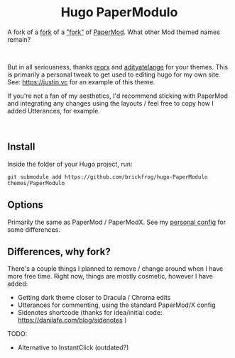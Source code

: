 <h1 align=center>Hugo PaperModulo </h1> 

A fork of a [fork](https://github.com/reorx/hugo-PaperModX) of a ["fork"](https://github.com/adityatelange/hugo-PaperMod) of [PaperMod](https://github.com/nanxiaobei/hugo-paper). What other Mod themed names remain?

<br>


But in all seriousness, thanks [reorx](https://www.github.com/reorx/) and [adityatelange](https://github.com/adityatelange/) for your themes. This is primarily a personal tweak to get used to editing hugo for my own site. See: https://justin.vc for an example of this theme. 

If you're not a fan of my aesthetics, I'd recommend sticking with PaperMod and integrating any changes using the layouts / feel free to copy how I added Utterances, for example.

<br>

## Install

Inside the folder of your Hugo project, run:
```
git submodule add https://github.com/brickfrog/hugo-PaperModulo themes/PaperModulo
```

## Options

Primarily the same as PaperMod / PaperModX. See my [personal config](https://github.com/brickfrog/justin.vc/blob/master/config.yml) for some differences.

## Differences, why fork?

There's a couple things I planned to remove / change around when I have more free time. Right now, things are mostly cosmetic, however I have added:

* Getting dark theme closer to Dracula / Chroma edits
* Utterances for commenting, using the standard PaperMod/X config
* Sidenotes shortcode (thanks for idea/initial code: https://danilafe.com/blog/sidenotes )

TODO:

* Alternative to InstantClick (outdated?)
